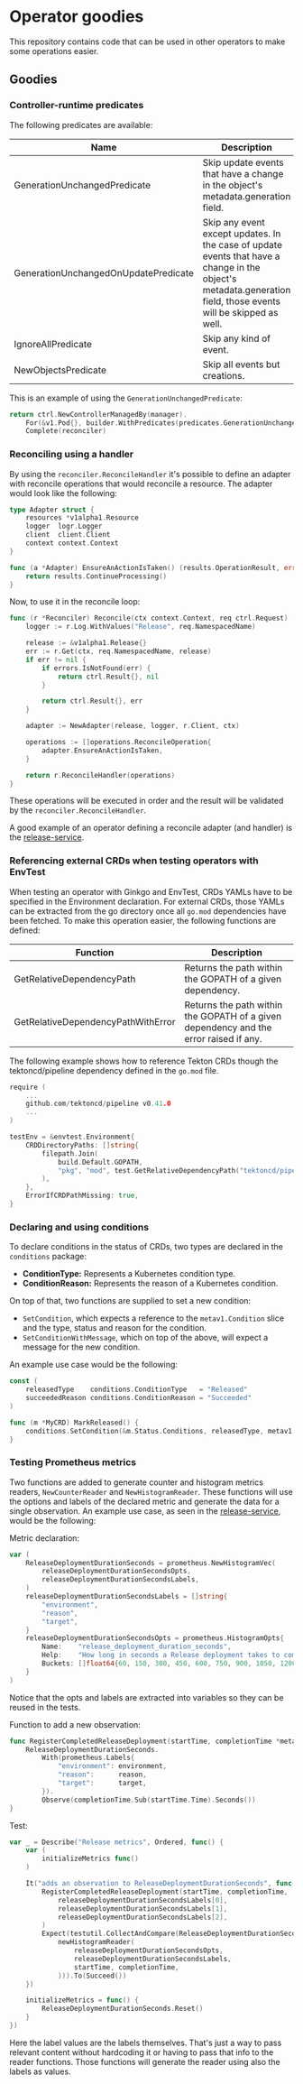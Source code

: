 # Operator goodies

This repository contains code that can be used in other operators to make some operations easier.

## Goodies

### Controller-runtime predicates

The following predicates are available:

| Name                                 | Description                                                                                                                                                     |
|--------------------------------------|-----------------------------------------------------------------------------------------------------------------------------------------------------------------|
| GenerationUnchangedPredicate         | Skip update events that have a change in the object's metadata.generation field.                                                                                |
| GenerationUnchangedOnUpdatePredicate | Skip any event except updates. In the case of update events that have a change in the object's metadata.generation field, those events will be skipped as well. |
| IgnoreAllPredicate                   | Skip any kind of event.                                                                                                                                         |                                                                                                                                        |
| NewObjectsPredicate                  | Skip all events but creations.                                                                                                                                  |                                                                                                                                  

This is an example of using the `GenerationUnchangedPredicate`:
```go
return ctrl.NewControllerManagedBy(manager).
    For(&v1.Pod{}, builder.WithPredicates(predicates.GenerationUnchangedPredicate{})).
    Complete(reconciler)
```

### Reconciling using a handler

By using the `reconciler.ReconcileHandler` it's possible to define an adapter with reconcile operations that would
reconcile a resource. The adapter would look like the following:
```go
type Adapter struct {
    resources *v1alpha1.Resource
    logger  logr.Logger
    client  client.Client
    context context.Context
}

func (a *Adapter) EnsureAnActionIsTaken() (results.OperationResult, error) {
    return results.ContinueProcessing()
}
```

Now, to use it in the reconcile loop:
```go
func (r *Reconciler) Reconcile(ctx context.Context, req ctrl.Request) (ctrl.Result, error) {
	logger := r.Log.WithValues("Release", req.NamespacedName)

	release := &v1alpha1.Release{}
	err := r.Get(ctx, req.NamespacedName, release)
	if err != nil {
		if errors.IsNotFound(err) {
			return ctrl.Result{}, nil
		}

		return ctrl.Result{}, err
	}

	adapter := NewAdapter(release, logger, r.Client, ctx)

	operations := []operations.ReconcileOperation{
		adapter.EnsureAnActionIsTaken,
	}

	return r.ReconcileHandler(operations)
}
```

These operations will be executed in order and the result will be validated by the `reconciler.ReconcileHandler`.

A good example of an operator defining a reconcile adapter (and handler) is the [release-service](https://github.com/redhat-appstudio/release-service/tree/main/controllers/release).

### Referencing external CRDs when testing operators with EnvTest

When testing an operator with Ginkgo and EnvTest, CRDs YAMLs have to be specified in the Environment declaration.
For external CRDs, those YAMLs can be extracted from the go directory once all `go.mod` dependencies have been fetched.
To make this operation easier, the following functions are defined:

| Function                           | Description                                                                           |
|------------------------------------|---------------------------------------------------------------------------------------|
| GetRelativeDependencyPath          | Returns the path within the GOPATH of a given dependency.                             |
| GetRelativeDependencyPathWithError | Returns the path within the GOPATH of a given dependency and the error raised if any. |

The following example shows how to reference Tekton CRDs though the tektoncd/pipeline dependency defined in the `go.mod`
file.
```go
require (
	...
    github.com/tektoncd/pipeline v0.41.0
	...
)
```
```go
testEnv = &envtest.Environment{
    CRDDirectoryPaths: []string{
        filepath.Join(
            build.Default.GOPATH,
            "pkg", "mod", test.GetRelativeDependencyPath("tektoncd/pipeline"), "config",
        ),
    },
    ErrorIfCRDPathMissing: true,
}
```

### Declaring and using conditions

To declare conditions in the status of CRDs, two types are declared in the `conditions` package:

* **ConditionType:** Represents a Kubernetes condition type.
* **ConditionReason:** Represents the reason of a Kubernetes condition.

On top of that, two functions are supplied to set a new condition:

* `SetCondition`, which expects a reference to the `metav1.Condition` slice and the type, status and reason for the condition.
* `SetConditionWithMessage`, which on top of the above, will expect a message for the new condition.

An example use case would be the following:
```go
const (
    releasedType    conditions.ConditionType   = "Released"
    succeededReason conditions.ConditionReason = "Succeeded"
)

func (m *MyCRD) MarkReleased() {
    conditions.SetCondition(&m.Status.Conditions, releasedType, metav1.ConditionTrue, succeededReason)	
}
```

### Testing Prometheus metrics

Two functions are added to generate counter and histogram metrics readers, `NewCounterReader` and `NewHistogramReader`.
These functions will use the options and labels of the declared metric and generate the data for a single observation.
An example use case, as seen in the [release-service](https://github.com/redhat-appstudio/release-service/tree/main/metrics),
would be the following:

Metric declaration:
```go
var (
    ReleaseDeploymentDurationSeconds = prometheus.NewHistogramVec(
        releaseDeploymentDurationSecondsOpts,
        releaseDeploymentDurationSecondsLabels,
    )
    releaseDeploymentDurationSecondsLabels = []string{
        "environment",
        "reason",
        "target",
    }
    releaseDeploymentDurationSecondsOpts = prometheus.HistogramOpts{
        Name:    "release_deployment_duration_seconds",
        Help:    "How long in seconds a Release deployment takes to complete",
        Buckets: []float64{60, 150, 300, 450, 600, 750, 900, 1050, 1200, 1800, 3600},
    }
)
```
Notice that the opts and labels are extracted into variables so they can be reused in the tests.

Function to add a new observation: 
```go
func RegisterCompletedReleaseDeployment(startTime, completionTime *metav1.Time, environment, reason, target string) {
	ReleaseDeploymentDurationSeconds.
		With(prometheus.Labels{
			"environment": environment,
			"reason":      reason,
			"target":      target,
		}).
		Observe(completionTime.Sub(startTime.Time).Seconds())
}
```

Test:
```go
var _ = Describe("Release metrics", Ordered, func() {
    var (
        initializeMetrics func()
    )

    It("adds an observation to ReleaseDeploymentDurationSeconds", func() {
        RegisterCompletedReleaseDeployment(startTime, completionTime,
            releaseDeploymentDurationSecondsLabels[0],
            releaseDeploymentDurationSecondsLabels[1],
            releaseDeploymentDurationSecondsLabels[2],
        )
        Expect(testutil.CollectAndCompare(ReleaseDeploymentDurationSeconds,
            newHistogramReader(
                releaseDeploymentDurationSecondsOpts,
                releaseDeploymentDurationSecondsLabels,
                startTime, completionTime,
            ))).To(Succeed())
    })

    initializeMetrics = func() {
        ReleaseDeploymentDurationSeconds.Reset()
    }
})
```
Here the label values are the labels themselves. That's just a way to pass relevant content without hardcoding it or
having to pass that info to the reader functions. Those functions will generate the reader using also the labels as values.
